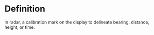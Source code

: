 # Definition

In radar, a calibration mark on the display to delineate bearing,
distance, height, or time.
